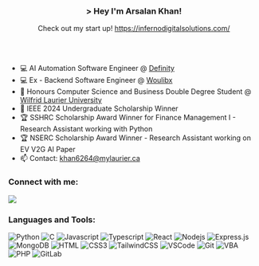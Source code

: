 <!DOCTYPE html>
<html lang="en">
<head>
  <meta charset="UTF-8">
  <meta name="viewport" content="width=device-width, initial-scale=1.0">
</head>
<body>

  <!-- Header Section -->   
  <h3 align="center"> > Hey I'm Arsalan Khan!</h3>
  <p align="center"> Check out my start up! <a href="https://infernodigitalsolutions.com/">https://infernodigitalsolutions.com/</a></p>
  <br><br>
  
  <ul>
    <li>💻 AI Automation Software Engineer @ <a href="https://www.definityfinancial.com/English/overview/default.aspx">Definity</a></li>
    <li>💻 Ex - Backend Software Engineer @ <a href="https://woulibx.com/">Woulibx</a></li>
    <li>🏫 Honours Computer Science and Business Double Degree Student @ <a href="https://www.wlu.ca/">Wilfrid Laurier University</a></li>
    <li>🏫 IEEE 2024 Undergraduate Scholarship Winner</a></li>
    <li>🏆 SSHRC Scholarship Award Winner for Finance Management I - Research Assistant working with Python</li>
    <li>🏆 NSERC Scholarship Award Winner - Research Assistant working on EV V2G AI Paper </li>
    <li>📫 Contact: <a href="mailto:khan6264@mylaurier.ca">khan6264@mylaurier.ca</a></li>
  </ul>
  
  <h3 align="left">Connect with me:</h3>

  <a href="https://www.linkedin.com/in/arsalan-khan-848020172/">
    <img src="https://img.shields.io/badge/linkedin-%230077B5.svg?style=for-the-badge&logo=linkedin&logoColor=white"/>
  </a>

 <!-- Languages and Tools Section -->   
  <h3 align="left">Languages and Tools:</h3>
  
  ![Python](https://img.shields.io/badge/python-3670A0?style=for-the-badge&logo=python&logoColor=ffdd54)
  ![C](https://img.shields.io/badge/c-%2300599C.svg?style=for-the-badge&logo=c&logoColor=white)
  ![Javascript](https://img.shields.io/badge/Javascript-F0DB4F?style=for-the-badge&labelColor=black&logo=javascript&logoColor=F0DB4F)
  ![Typescript](https://img.shields.io/badge/Typescript-007acc?style=for-the-badge&labelColor=black&logo=typescript&logoColor=007acc)
  ![React](https://img.shields.io/badge/-React-61DBFB?style=for-the-badge&labelColor=black&logo=react&logoColor=61DBFB)
  ![Nodejs](https://img.shields.io/badge/Nodejs-3C873A?style=for-the-badge&labelColor=black&logo=node.js&logoColor=3C873A)
  ![Express.js](https://img.shields.io/badge/Express.js-000000?style=for-the-badge&logo=express&logoColor=white)
  ![MongoDB](https://img.shields.io/badge/MongoDB-4EA94B?style=for-the-badge&logo=mongodb&logoColor=white)
  ![HTML](https://img.shields.io/badge/HTML5-E34F26?style=for-the-badge&logo=html5&logoColor=white)
  ![CSS3](https://img.shields.io/badge/CSS3-1572B6?style=for-the-badge&logo=css3&logoColor=white)
  ![TailwindCSS](https://img.shields.io/badge/tailwindcss-%2338B2AC.svg?style=for-the-badge&logo=tailwind-css&logoColor=white)
  ![VSCode](https://img.shields.io/badge/Visual_Studio-0078d7?style=for-the-badge&logo=visual%20studio&logoColor=white)
  ![Git](https://img.shields.io/badge/Git-F05032?style=for-the-badge&logo=git&logoColor=white)
  ![VBA](https://img.shields.io/badge/VBA-217346?style=for-the-badge&logo=VBA&logoColor=white)
  ![PHP](https://img.shields.io/badge/PHP-777BB4?style=for-the-badge&logo=PHP&logoColor=white)
  ![GitLab](https://img.shields.io/badge/GitLab-FCA121?style=for-the-badge&logo=GitLab&logoColor=white)


</body>
</html>
